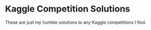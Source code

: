 # Kaggle Competition Solutions

These are just my humble solutions to any Kaggle competitions I find.
